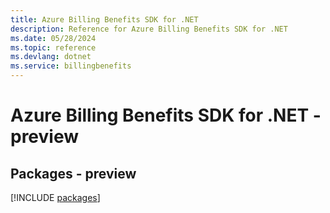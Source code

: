 ```yaml
---
title: Azure Billing Benefits SDK for .NET
description: Reference for Azure Billing Benefits SDK for .NET
ms.date: 05/28/2024
ms.topic: reference
ms.devlang: dotnet
ms.service: billingbenefits
---
```

# Azure Billing Benefits SDK for .NET - preview
## Packages - preview
[!INCLUDE [packages](billing-benefits-index.md)]